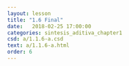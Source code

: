 ```yaml
---
layout: lesson 
title: "1.6 Final"
date:   2018-02-25 17:00:00
categories: sintesis_aditiva_chapter1
csd: a/1.1.6-a.csd
text: a/1.1.6-a.html
order: 6
---
```

